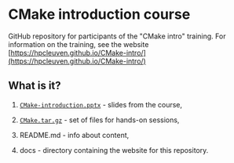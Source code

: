 # CMake introduction course

GitHub repository for participants of the "CMake intro" training. For information on the training, see the website [https://hpcleuven.github.io/CMake-intro/](https://hpcleuven.github.io/CMake-intro/)

## What is it?

1. [`CMake-introduction.pptx`](CMake-introduction.pptx) - slides from the course,

1. [`CMake.tar.gz`](CMake.tar.gz) - set of files for hands-on sessions,

1. README.md - info about content,

1. docs - directory containing the website for this repository.

